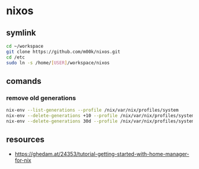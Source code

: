 # nixos

## symlink 

```bash
cd ~/workspace
git clone https://github.com/m00k/nixos.git
cd /etc
sudo ln -s /home/[USER]/workspace/nixos
```

## comands

### remove old generations
```bash
nix-env --list-generations --profile /nix/var/nix/profiles/system
nix-env --delete-generations +10 --profile /nix/var/nix/profiles/system # keep last 10 (plus newer than current)
nix-env --delete-generations 30d --profile /nix/var/nix/profiles/system # remove older than 30 days
```

## resources
- https://ghedam.at/24353/tutorial-getting-started-with-home-manager-for-nix
